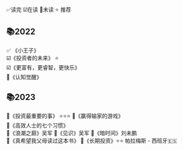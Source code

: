 

✅读完  ☑️在读  🔲未读  ⭐ 推荐

## 📚2022

✅ 《小王子》  
☑️《投资者的未来》  ⭐    
☑️《更富有，更睿智，更快乐》   
🔲《认知觉醒》  

## 📚2023

🔲《投资最重要的事》  ⭐⭐⭐
🔲《赢得输家的游戏》  
🔲《高效人士的七个习惯》  
🔲《浪潮之巅》吴军 
🔲《见识》吴军 
🔲《暗时间》刘未鹏  
🔲《真希望我父母读过这本书》 
🔲《长期投资》⭐⭐  帕拉梅斯 - 西班牙🇪🇸   


